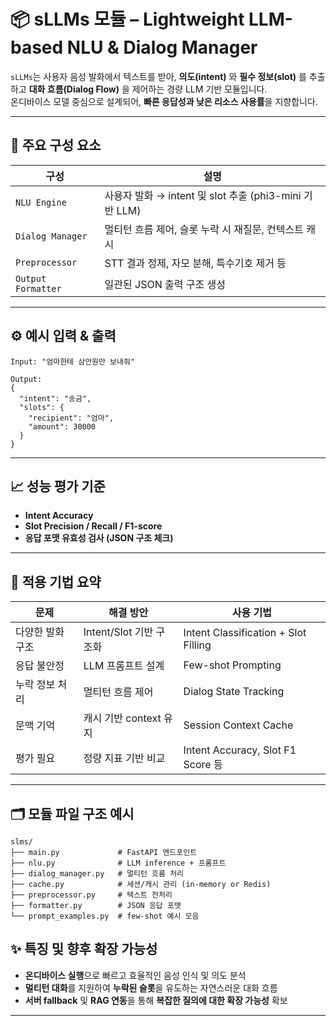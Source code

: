 
# 📦 sLLMs 모듈 – Lightweight LLM-based NLU & Dialog Manager

`sLLMs`는 사용자 음성 발화에서 텍스트를 받아, **의도(intent)** 와 **필수 정보(slot)** 를 추출하고  **대화 흐름(Dialog Flow)** 을 제어하는 경량 LLM 기반 모듈입니다.  </br>
온디바이스 모델 중심으로 설계되어, **빠른 응답성과 낮은 리소스 사용률**을 지향합니다.

---

## 🔹 주요 구성 요소

| 구성 | 설명 |
|------|------|
| `NLU Engine` | 사용자 발화 → intent 및 slot 추출 (phi3-mini 기반 LLM) |
| `Dialog Manager` | 멀티턴 흐름 제어, 슬롯 누락 시 재질문, 컨텍스트 캐시 |
| `Preprocessor` | STT 결과 정제, 자모 분해, 특수기호 제거 등 |
| `Output Formatter` | 일관된 JSON 출력 구조 생성 |

---

## ⚙️ 예시 입력 & 출력

```
Input: "엄마한테 삼만원만 보내줘"

Output:
{
  "intent": "송금",
  "slots": {
    "recipient": "엄마",
    "amount": 30000
  }
}
```

---

## 📈 성능 평가 기준

- **Intent Accuracy**
- **Slot Precision / Recall / F1-score**
- **응답 포맷 유효성 검사 (JSON 구조 체크)**

---

## 🧠 적용 기법 요약

| 문제 | 해결 방안 | 사용 기법 |
|------|------------|------------|
| 다양한 발화 구조 | Intent/Slot 기반 구조화 | Intent Classification + Slot Filling |
| 응답 불안정 | LLM 프롬프트 설계 | Few-shot Prompting |
| 누락 정보 처리 | 멀티턴 흐름 제어 | Dialog State Tracking |
| 문맥 기억 | 캐시 기반 context 유지 | Session Context Cache |
| 평가 필요 | 정량 지표 기반 비교 | Intent Accuracy, Slot F1 Score 등 |

---

## 🗂️ 모듈 파일 구조 예시

```
slms/
├── main.py             # FastAPI 엔드포인트
├── nlu.py              # LLM inference + 프롬프트
├── dialog_manager.py   # 멀티턴 흐름 처리
├── cache.py            # 세션/캐시 관리 (in-memory or Redis)
├── preprocessor.py     # 텍스트 전처리
├── formatter.py        # JSON 응답 포맷
└── prompt_examples.py  # few-shot 예시 모음
```
## ✨ 특징 및 향후 확장 가능성

- **온디바이스 실행**으로 빠르고 효율적인 음성 인식 및 의도 분석
- **멀티턴 대화**를 지원하여 **누락된 슬롯**을 유도하는 자연스러운 대화 흐름
- **서버 fallback** 및 **RAG 연동**을 통해 **복잡한 질의에 대한 확장 가능성** 확보

---
